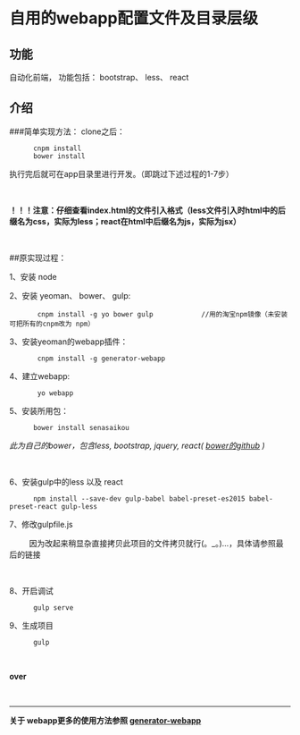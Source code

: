 # 自用的webapp配置文件及目录层级


## 功能

自动化前端， 功能包括： bootstrap、 less、 react

## 介绍

###简单实现方法：
clone之后：

          cnpm install
          bower install

执行完后就可在app目录里进行开发。（即跳过下述过程的1-7步）      

  <br/>
  
**！！！注意：仔细查看index.html的文件引入格式（less文件引入时html中的后缀名为css，实际为less；react在html中后缀名为js，实际为jsx）**

  <br/>
  
##原实现过程：

  1、安装 node
   
  2、安装 yeoman、 bower、 gulp:
  
           cnpm install -g yo bower gulp            //用的淘宝npm镜像（未安装可把所有的cnpm改为 npm）

  3、安装yeoman的webapp插件：
          
           cnpm install -g generator-webapp
  
  4、建立webapp:
             
           yo webapp
           
  5、安装所用包：        
  
          bower install senasaikou     
           
           
   *此为自己的bower，包含less, bootstrap, jquery, react( [bower的github](https://github.com/Senasaikou/bower) )*
   
  <br />
  
  6、安装gulp中的less 以及 react
  
          npm install --save-dev gulp-babel babel-preset-es2015 babel-preset-react gulp-less
          
  7、修改gulpfile.js                                   
  
          因为改起来稍显杂直接拷贝此项目的文件拷贝就行(。_。)...，具体请参照最后的链接
  
   <br/>
   
  8、开启调试
          
          gulp serve
  9、生成项目
          
          gulp  
          
  <br/>
  
**over**

   <br/>
   
 ___
**关于 webapp更多的使用方法参照 [generator-webapp](https://github.com/yeoman/generator-webapp)**
